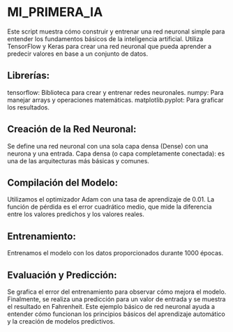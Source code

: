 # MI_PRIMERA_IA
Este script muestra cómo construir y entrenar una red neuronal simple para entender los fundamentos básicos de la inteligencia artificial. Utiliza TensorFlow y Keras para crear una red neuronal que pueda aprender a predecir valores en base a un conjunto de datos.
## Librerías:
tensorflow: Biblioteca para crear y entrenar redes neuronales.
numpy: Para manejar arrays y operaciones matemáticas.
matplotlib.pyplot: Para graficar los resultados.
## Creación de la Red Neuronal:
Se define una red neuronal con una sola capa densa (Dense) con una neurona y una entrada.
Capa densa (o capa completamente conectada): es una de las arquitecturas más básicas y comunes.
## Compilación del Modelo:
Utilizamos el optimizador Adam con una tasa de aprendizaje de 0.01.
La función de pérdida es el error cuadrático medio, que mide la diferencia entre los valores predichos y los valores reales.
## Entrenamiento:
Entrenamos el modelo con los datos proporcionados durante 1000 épocas.
## Evaluación y Predicción:
Se grafica el error del entrenamiento para observar cómo mejora el modelo.
Finalmente, se realiza una predicción para un valor de entrada y se muestra el resultado en Fahrenheit.
Este ejemplo básico de red neuronal ayuda a entender cómo funcionan los principios básicos del aprendizaje automático y la creación de modelos predictivos.

